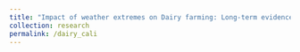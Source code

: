 ```yaml
---
title: "Impact of weather extremes on Dairy farming: Long-term evidence from California"
collection: research
permalink: /dairy_cali
---
```


